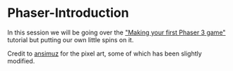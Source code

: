 # Phaser-Introduction
In this session we will be going over the ["Making your first Phaser 3 game"](http://phaser.io/tutorials/making-your-first-phaser-3-game) tutorial but putting our own little spins on it.

Credit to [ansimuz](https://ansimuz.itch.io/sunny-land-pixel-game-art) for the pixel art, some of which has been slightly modified.

